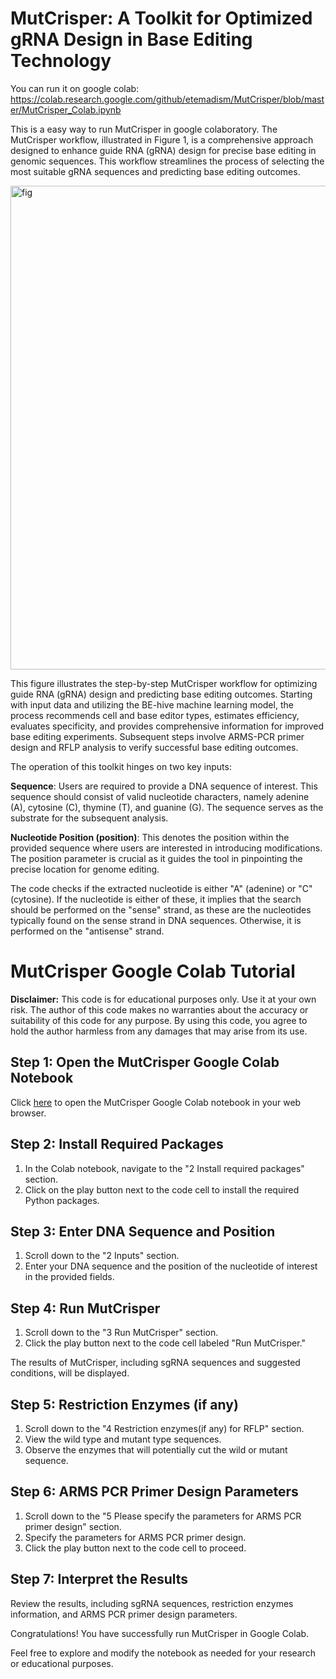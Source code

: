 # MutCrisper: A Toolkit for Optimized gRNA Design in Base Editing Technology

You can run it on google colab: https://colab.research.google.com/github/etemadism/MutCrisper/blob/master/MutCrisper_Colab.ipynb 


This is a easy way to run MutCrisper in google colaboratory. The MutCrisper workflow, illustrated in Figure 1, is a comprehensive approach designed to enhance guide RNA (gRNA) design for precise base editing in genomic sequences. This workflow streamlines the process of selecting the most suitable gRNA sequences and predicting base editing outcomes.


<img width="774" alt="fig" src="https://github.com/etemadism/MutCrisper/assets/135605381/777f9800-744f-4cd7-be8f-d3388021e01f">

This figure illustrates the step-by-step MutCrisper workflow for optimizing guide RNA (gRNA) design and predicting base editing outcomes. Starting with input data and utilizing the BE-hive machine learning model, the process recommends cell and base editor types, estimates efficiency, evaluates specificity, and provides comprehensive information for improved base editing experiments. Subsequent steps involve ARMS-PCR primer design and RFLP analysis to verify successful base editing outcomes.


The operation of this toolkit hinges on two key inputs:

**Sequence**: Users are required to provide a DNA sequence of interest. This sequence should consist of valid nucleotide characters, namely adenine (A), cytosine (C), thymine (T), and guanine (G). The sequence serves as the substrate for the subsequent analysis. 

**Nucleotide Position (position)**: This denotes the position within the provided sequence where users are interested in introducing modifications. The position parameter is crucial as it guides the tool in pinpointing the precise location for genome editing.

The code checks if the extracted nucleotide is either "A" (adenine) or "C" (cytosine). If the nucleotide is either of these, it implies that the search should be performed on the "sense" strand, as these are the nucleotides typically found on the sense strand in DNA sequences. Otherwise, it is performed on the "antisense" strand. 





# MutCrisper Google Colab Tutorial

**Disclaimer:** This code is for educational purposes only. Use it at your own risk. The author of this code makes no warranties about the accuracy or suitability of this code for any purpose. By using this code, you agree to hold the author harmless from any damages that may arise from its use.

## Step 1: Open the MutCrisper Google Colab Notebook

Click [here](https://colab.research.google.com/github/etemadism/MutCrisper/blob/master/MutCrisper_Colab.ipynb) to open the MutCrisper Google Colab notebook in your web browser.

## Step 2: Install Required Packages

1. In the Colab notebook, navigate to the "2 Install required packages" section.
2. Click on the play button next to the code cell to install the required Python packages.

## Step 3: Enter DNA Sequence and Position

1. Scroll down to the "2 Inputs" section.
2. Enter your DNA sequence and the position of the nucleotide of interest in the provided fields.

## Step 4: Run MutCrisper

1. Scroll down to the "3 Run MutCrisper" section.
2. Click the play button next to the code cell labeled "Run MutCrisper."

The results of MutCrisper, including sgRNA sequences and suggested conditions, will be displayed.

## Step 5: Restriction Enzymes (if any)

1. Scroll down to the "4 Restriction enzymes(if any) for RFLP" section.
2. View the wild type and mutant type sequences.
3. Observe the enzymes that will potentially cut the wild or mutant sequence.

## Step 6: ARMS PCR Primer Design Parameters

1. Scroll down to the "5 Please specify the parameters for ARMS PCR primer design" section.
2. Specify the parameters for ARMS PCR primer design.
3. Click the play button next to the code cell to proceed.

## Step 7: Interpret the Results

Review the results, including sgRNA sequences, restriction enzymes information, and ARMS PCR primer design parameters.

Congratulations! You have successfully run MutCrisper in Google Colab.

Feel free to explore and modify the notebook as needed for your research or educational purposes.


